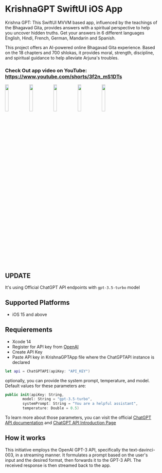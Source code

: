 # KrishnaGPT SwiftUI iOS App
Krishna GPT: This SwiftUI MVVM based app, influenced by the teachings of the Bhagavad Gita, provides answers with a spiritual perspective to help you uncover hidden truths.
Get your answers in 6 different languages English, Hindi, French, German, Mandarin and Spanish.

This project offers an AI-powered online Bhagavad Gita experience. Based on the 18 chapters and 700 shlokas, it provides moral, strength, discipline, and spiritual guidance to help alleviate Arjuna's troubles.

### Check Out app video on YouTube: https://www.youtube.com/shorts/3f2n_mS1DTs


<img src="https://user-images.githubusercontent.com/7702191/217727798-66866075-82ab-40bb-bc20-0861d69b4724.jpg" width="15%"></img> 
<img src="https://user-images.githubusercontent.com/7702191/217727725-7cc3a52a-1554-4d5d-9477-6f9194559fdd.jpg" width="15%"></img>
<img src="https://user-images.githubusercontent.com/7702191/217727743-badb8f8b-a34d-4671-8d28-d45b57d7b940.jpg" width="15%"></img>
<img src="https://user-images.githubusercontent.com/7702191/217727778-1255cab8-3e07-4424-9906-3d81df556346.jpg" width="15%"></img> 
<img src="https://user-images.githubusercontent.com/7702191/217727789-04ae3de6-1f7a-401b-8276-11510b3ff8dd.jpg" width="15%"></img> 

## UPDATE

It's using Official ChatGPT API endpoints with `gpt-3.5-turbo` model

## Supported Platforms

- iOS 15 and above

## Requierements
- Xcode 14 
- Register for API key from [OpenAI](https://openai.com/api)
- Create API Key
- Paste API key in KrishnaGPTApp file where the ChatGPTAPI instance is declared

```swift
let api = ChatGPTAPI(apiKey: "API_KEY")
```

optionally, you can provide the system prompt, temperature, and model. Default values for these parameters are:
```swift
public init(apiKey: String,
        model: String = "gpt-3.5-turbo",
        systemPrompt: String = "You are a helpful assistant",
        temperature: Double = 0.5)
```

To learn more about those parameters, you can visit the official [ChatGPT API documentation](https://platform.openai.com/docs/guides/chat/introduction) and [ChatGPT API Introduction Page](https://openai.com/blog/introducing-chatgpt-and-whisper-apis)


## How it works

This initiative employs the OpenAI GPT-3 API, specifically the text-davinci-003, in a streaming manner. It formulates a prompt based on the user's input and the desired format, then forwards it to the GPT-3 API. The received response is then streamed back to the app.
